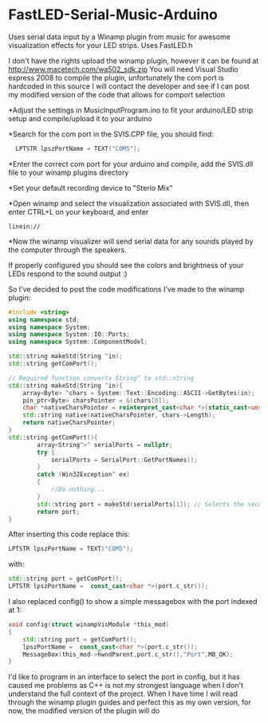 # FastLED-Serial-Music-Arduino
Uses serial data input by a Winamp plugin from music for awesome visualization effects for your LED strips. Uses FastLED.h 


I don't have the rights upload the winamp plugin, however it can be found at http://www.macetech.com/wa502_sdk.zip
You will need Visual Studio express 2008 to compile the plugin, unfortunately the com port is hardcoded in this source
I will contact the developer and see if I can post my modified version of the code that allows for comport selection

*Adjust the settings in MusicInputProgram.ino to fit your arduino/LED strip setup and compile/upload it to your arduino

*Search for the com port in the SVIS.CPP file, you should find:
```cpp
  LPTSTR lpszPortName = TEXT("COM5");
```
*Enter the correct com port for your arduino and compile, add the SVIS.dll file to your winamp plugins directory

*Set your default recording device to "Sterio Mix"

*Open winamp and select the visualization associated with SVIS.dll, then enter CTRL+L on your keyboard, and enter 
```
linein://
```
*Now the winamp visualizer will send serial data for any sounds played by the computer through the speakers.

If properly configured you should see the colors and brightness of your LEDs respond to the sound output :)


So I've decided to post the code modifications I've made to the winamp plugin:
```cpp
#include <string>
using namespace std;
using namespace System;
using namespace System::IO::Ports;
using namespace System::ComponentModel;

std::string makeStd(String ^in);
std::string getComPort();

// Required function converts String^ to std::string
std::string makeStd(String ^in){ 
	array<Byte> ^chars = System::Text::Encoding::ASCII->GetBytes(in);
	pin_ptr<Byte> charsPointer = &(chars[0]);
	char *nativeCharsPointer = reinterpret_cast<char *>(static_cast<unsigned char *>(charsPointer));
	std::string native(nativeCharsPointer, chars->Length);
	return nativeCharsPointer;
}
std::string getComPort(){
		array<String^>^ serialPorts = nullptr;
		try {
			serialPorts = SerialPort::GetPortNames();
		}
		catch (Win32Exception^ ex)
		{
			//Do nothing...
		}
		std::string port = makeStd(serialPorts[1]); // Selects the second indexed port automatically (In my case COM3 or COM5, my arduino doesn't make up it's mind, but it is the only serial device except for the motherboard header at COM1 and GetPortNames() will order the indexes alphabetically.)
		return port;
}
```



After inserting this code replace this:
```cpp
LPTSTR lpszPortName = TEXT("COM5");
```
with:
```cpp
std::string port = getComPort();
LPTSTR lpszPortName =  const_cast<char *>(port.c_str());
```



I also replaced config() to show a simple messagebox with the port indexed at 1:
```cpp
void config(struct winampVisModule *this_mod)
{
	std::string port = getComPort();
	lpszPortName =  const_cast<char *>(port.c_str());
	MessageBox(this_mod->hwndParent,port.c_str(),"Port",MB_OK);
}
```


I'd like to program in an interface to select the port in config, but it has caused me problems as C++ is not my strongest language when I don't understand the full context of the project. When I have time I will read through the winamp plugin guides and perfect this as my own version, for now, the modified version of the plugin will do
